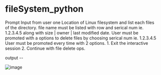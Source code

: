 # fileSystem_python


Prompt Input from user one Location of Linux filesystem and list each files of the directory.
file name must be listed with row and serical num ie. 1.2.3.4.5 along with size | owner | last modified date.
User must be promoted with a options to delete files by choosing serical num ie. 1.2.3.4.5
User must be promoted every time with 2 options. 1. Exit the interactive session 2. Continue with file delete ops.


output --

![image](https://github.com/Deepti000/fileSystem_python/assets/65061604/90f101c6-74e8-468f-ad9a-07db438518b1)


